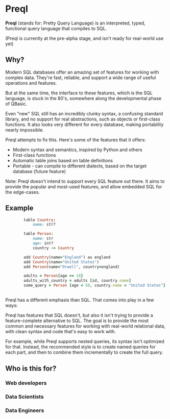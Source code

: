 # Preql

**Preql** (stands for: Pretty Query Language) is an interpreted, typed, functional query language that compiles to SQL.

(Preql is currently at the pre-alpha stage, and isn't ready for real-world use yet)

## Why?

Modern SQL databases offer an amazing set of features for working with complex data. They're fast, reliable, and support a wide range of useful operations and features.

But at the same time, the interface to these features, which is the SQL language, is stuck in the 80's, somewhere along the developmental phase of QBasic.

Even "new" SQL still has an incredibly clunky syntax, a confusing standard library, and no support for real abstractions, such as objects or first-class functions. It also looks very different for every database, making portability nearly impossible.

Preql attempts to fix this. Here's some of the features that it offers:
- Modern syntax and semantics, inspired by Python and others
- First-class functions
- Automatic table joins based on table definitions
- Portable - can compile to different dialects, based on the target database (future feature)

Note: Preql doesn't intend to support every SQL feature out there. It aims to provide the popular and most-used features, and allow embedded SQL for the edge-cases.

## Example

```ruby
        table Country:
            name: str?

        table Person:
            name: str
            age: int?
            country -> Country

        add Country(name="England") as england
        add Country(name="United States")
        add Person(name="Orwell", country=england)

        adults = Person[age >= 18]
        adults_with_country = adults [id, country.name]
        some_query = Person [age < 50, country.name = "United States"] {id,name}
```



##

Preql has a different emphasis than SQL. That comes into play in a few ways:

Preql has features that SQL doesn't, but also it isn't trying to provide a feature-complete alternative to SQL. The goal is to provide the most common and necessary features for working with real-world relational data, with clean syntax and code that's easy to work with.

For example, while Preql supports nested queries, its syntax isn't optimized for that. Instead, the recommended style is to create named queries for each part, and then to combine them incrementally to create the full query.


## Who is this for?

### Web developers

### Data Scientists

### Data Engineers